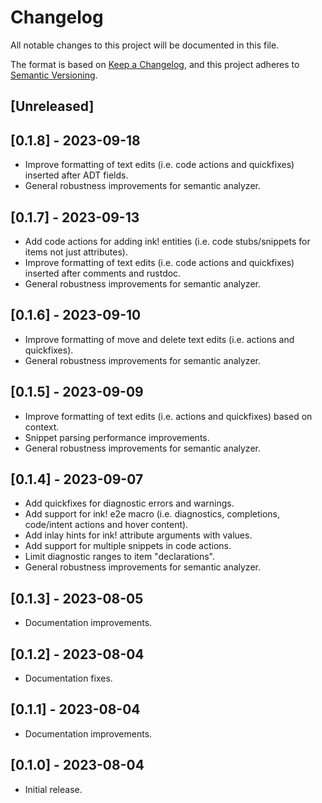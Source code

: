 # Changelog

All notable changes to this project will be documented in this file.

The format is based on [Keep a Changelog](https://keepachangelog.com/en/1.0.0/),
and this project adheres to [Semantic Versioning](https://semver.org/spec/v2.0.0.html).

## [Unreleased]

## [0.1.8] - 2023-09-18

- Improve formatting of text edits (i.e. code actions and quickfixes) inserted after ADT fields.
- General robustness improvements for semantic analyzer.

## [0.1.7] - 2023-09-13

- Add code actions for adding ink! entities (i.e. code stubs/snippets for items not just attributes).
- Improve formatting of text edits (i.e. code actions and quickfixes) inserted after comments and rustdoc.
- General robustness improvements for semantic analyzer.

## [0.1.6] - 2023-09-10

- Improve formatting of move and delete text edits (i.e. actions and quickfixes).
- General robustness improvements for semantic analyzer.

## [0.1.5] - 2023-09-09

- Improve formatting of text edits (i.e. actions and quickfixes) based on context.
- Snippet parsing performance improvements.
- General robustness improvements for semantic analyzer.

## [0.1.4] - 2023-09-07

- Add quickfixes for diagnostic errors and warnings.
- Add support for ink! e2e macro (i.e. diagnostics, completions, code/intent actions and hover content).
- Add inlay hints for ink! attribute arguments with values.
- Add support for multiple snippets in code actions.
- Limit diagnostic ranges to item "declarations".
- General robustness improvements for semantic analyzer.

## [0.1.3] - 2023-08-05

- Documentation improvements.

## [0.1.2] - 2023-08-04

- Documentation fixes.

## [0.1.1] - 2023-08-04

- Documentation improvements.

## [0.1.0] - 2023-08-04

- Initial release.
